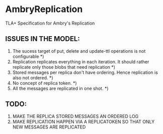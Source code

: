 # AmbryReplication

TLA+ Specification for Ambry's Replication

## ISSUES IN THE MODEL:
1. The sucess target of put, delete and update-ttl operations is not configurable *)
2. Replication replicates everything in each iteration. It should rather replicate only those blobs that need replication *)
3. Stored messages per replica don't have ordering. Hence replication is also not ordered. *)
4. No concept of replica token. *)
5. All the messages are replicated in one shot. *)

## TODO:
1. MAKE THE REPLICA STORED MESSAGES AN ORDERED LOG
2. MAKE REPLICATION HAPPEN VIA A REPLICATOKEN SO THAT ONLY NEW MESSAGES ARE REPLICATED
